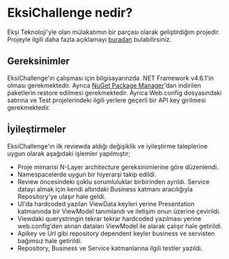 # EksiChallenge nedir?
Ekşi Teknoloji'yle olan mülakatımın bir parçası olarak geliştirdiğim projedir. Projeyle ilgili daha fazla açıklamayı [buradan](https://www.youtube.com/watch?v=C30Vq3gPFgw) bulabilirsiniz.

## Gereksinimler
EksiChallenge'ın çalışması için bilgisayarınzda .NET Framework v4.6.1'in olması gerekmektedir. Ayrıca [NuGet Package Manager](https://www.nuget.org/)'dan indirilen paketlerin restore edilmesi gerekmektedir. Ayrıca Web.config dosyasındaki <add key="apiKey" value="{YOUR_APIKEY_WILL_BE_HERE}" /> satırına ve Test projelerindeki ilgili yerlere geçerli bir API key girilmesi gerekmektedir.

## İyileştirmeler
EksiChallenge'ın ilk reviewda aldığı değişiklik ve iyileştirme taleplerine uygun olarak aşağıdaki işlemler yapılmıştır;

* Proje mimarisi N-Layer architecture gereksinimlerine göre düzenlendi. 
* Namespacelerde uygun bir hiyerarşi takip edildi.
* Review öncesindeki çoklu sorumluluklar birbirinden ayrıldı. Service datayı almak için kendi altındaki Business katmanı aracılığıyla Repository'ye ulaşır hale geldi.
* UI'da hardcoded yazılan ViewData keyleri yerine Presentation katmanında bir ViewModel tanımlandı ve iletişim onun üzerine çevirildi.
* Viewdaki querystringin tekrar tekrar hardcoded yazılması yerine web.config'den alınan dataları ViewModel ile alarak çalışır hale getirildi.
* Apikey ve Url gibi repository dependent keyler business ve servisten bağımsız hale getirildi.
* Repository, Business ve Service katmanlarına ilgili testler yazıldı.
